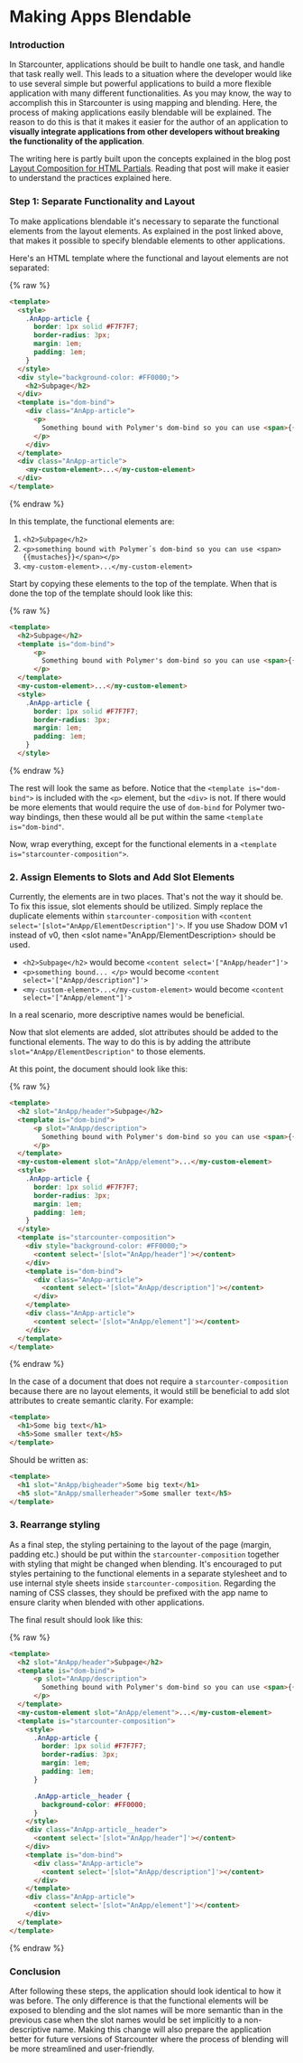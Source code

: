 # Making Apps Blendable

### Introduction
In Starcounter, applications should be built to handle one task, and handle that task really well. This leads to a situation where the developer would like to use several simple but powerful applications to build a more flexible application with many different functionalities. As you may know, the way to accomplish this in Starcounter is using mapping and blending. Here, the process of making applications easily blendable will be explained. The reason to do this is that it makes it easier for the author of an application to __visually integrate applications from other developers without breaking the functionality of the application__.

The writing here is partly built upon the concepts explained in the blog post <a href="https://starcounter.io/layout-compositions-html-partials/">Layout Composition for HTML Partials</a>. Reading that post will make it easier to understand the practices explained here.

### Step 1: Separate Functionality and Layout
To make applications blendable it's necessary to separate the functional elements from the layout elements. As explained in the post linked above, that makes it possible to specify blendable elements to other applications.

Here's an HTML template where the functional and layout elements are not separated:

{% raw %}
```html
<template>
  <style>
    .AnApp-article {
      border: 1px solid #F7F7F7;
      border-radius: 3px;
      margin: 1em;
      padding: 1em;
    }
  </style>
  <div style="background-color: #FF0000;">
    <h2>Subpage</h2>
  </div>
  <template is="dom-bind">
    <div class="AnApp-article">
      <p>
        Something bound with Polymer's dom-bind so you can use <span>{{mustaches}}</span>
      </p>
    </div>
  </template>
  <div class="AnApp-article">
    <my-custom-element>...</my-custom-element>
  </div>
</template>
```
{% endraw %}

In this template, the functional elements are:
1. `<h2>Subpage</h2>`
2. `<p>something bound with Polymer´s dom-bind so you can use <span>{{mustaches}}</span></p>`
3. `<my-custom-element>...</my-custom-element>`

Start by copying these elements to the top of the template. When that is done the top of the template should look like this:

{% raw %}
```html
<template>
  <h2>Subpage</h2>
  <template is="dom-bind">
      <p>
        Something bound with Polymer's dom-bind so you can use <span>{{mustaches}}</span>
      </p>
  </template>
  <my-custom-element>...</my-custom-element>
  <style>
    .AnApp-article {
      border: 1px solid #F7F7F7;
      border-radius: 3px;
      margin: 1em;
      padding: 1em;
    }
  </style>
```
{% endraw %}

The rest will look the same as before. Notice that the `<template is="dom-bind">` is included with the `<p>` element, but the `<div>` is not. If there would be more elements that would require the use of `dom-bind` for Polymer two-way bindings, then these would all be put within the same `<template is="dom-bind"`.

Now, wrap everything, except for the functional elements in a `<template is="starcounter-composition">`.

### 2. Assign Elements to Slots and Add Slot Elements
Currently, the elements are in two places. That's not the way it should be. To fix this issue, slot elements should be utilized. Simply replace the duplicate elements within `starcounter-composition` with `<content select='[slot="AnApp/ElementDescription"]'>`. If you use Shadow DOM v1 instead of v0, then <slot name="AnApp/ElementDescription> should be used.

* `<h2>Subpage</h2>` would become `<content select='["AnApp/header"]'>`
* `<p>something bound... </p>` would become `<content select='["AnApp/description"]'>`
* `<my-custom-element>...</my-custom-element>` would become `<content select='["AnApp/element"]'>`

In a real scenario, more descriptive names would be beneficial.

Now that slot elements are added, slot attributes should be added to the functional elements. The way to do this is by adding the attribute `slot="AnApp/ElementDescription"` to those elements.

At this point, the document should look like this:

{% raw %}
```html
<template>
  <h2 slot="AnApp/header">Subpage</h2>
  <template is="dom-bind">
      <p slot="AnApp/description">
        Something bound with Polymer's dom-bind so you can use <span>{{mustaches}}</span>
      </p>
  </template>
  <my-custom-element slot="AnApp/element">...</my-custom-element>
  <style>
    .AnApp-article {
      border: 1px solid #F7F7F7;
      border-radius: 3px;
      margin: 1em;
      padding: 1em;
    }
  </style>
  <template is="starcounter-composition">
    <div style="background-color: #FF0000;">
      <content select='[slot="AnApp/header"]'></content>
    </div>
    <template is="dom-bind">
      <div class="AnApp-article">
        <content select='[slot="AnApp/description"]'></content>
      </div>
    </template>
    <div class="AnApp-article">
      <content select='[slot="AnApp/element"]'></content>
    </div>
  </template>
</template>
```
{% endraw %}

In the case of a document that does not require a `starcounter-composition` because there are no layout elements, it would still be beneficial to add slot attributes to create semantic clarity. For example:
```html
<template>
  <h1>Some big text</h1>
  <h5>Some smaller text</h5>
</template>
```
Should be written as:
```html
<template>
  <h1 slot="AnApp/bigheader">Some big text</h1>
  <h5 slot="AnApp/smallerheader">Some smaller text</h5>
</template>
```

### 3. Rearrange styling
As a final step, the styling pertaining to the layout of the page (margin, padding etc.) should be put within the `starcounter-composition` together with styling that might be changed when blending. It's encouraged to put styles pertaining to the functional elements in a separate stylesheet and to use internal style sheets inside `starcounter-composition`. Regarding the naming of CSS classes, they should be prefixed with the app name to ensure clarity when blended with other applications.

The final result should look like this:

{% raw %}
```html
<template>
  <h2 slot="AnApp/header">Subpage</h2>
  <template is="dom-bind">
      <p slot="AnApp/description">
        Something bound with Polymer's dom-bind so you can use <span>{{mustaches}}</span>
      </p>
  </template>
  <my-custom-element slot="AnApp/element">...</my-custom-element>
  <template is="starcounter-composition">
    <style>
      .AnApp-article {
        border: 1px solid #F7F7F7;
        border-radius: 3px;
        margin: 1em;
        padding: 1em;
      }

      .AnApp-article__header {
        background-color: #FF0000;
      }
    </style>
    <div class="AnApp-article__header">
      <content select='[slot="AnApp/header"]'></content>
    </div>
    <template is="dom-bind">
      <div class="AnApp-article">
        <content select='[slot="AnApp/description"]'></content>
      </div>
    </template>
    <div class="AnApp-article">
      <content select='[slot="AnApp/element"]'></content>
    </div>
  </template>
</template>
```
{% endraw %}

### Conclusion
After following these steps, the application should look identical to how it was before. The only difference is that the functional elements will be exposed to blending and the slot names will be more semantic than in the previous case when the slot names would be set implicitly to a non-descriptive name. Making this change will also prepare the application better for future versions of Starcounter where the process of blending will be more streamlined and user-friendly.
